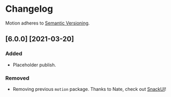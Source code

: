# Changelog

Motion adheres to [Semantic Versioning](http://semver.org/).

## [6.0.0] [2021-03-20]

### Added

- Placeholder publish.

### Removed

- Removing previous `motion` package. Thanks to Nate, check out [SnackUI](https://github.com/snackui/snackui)!
